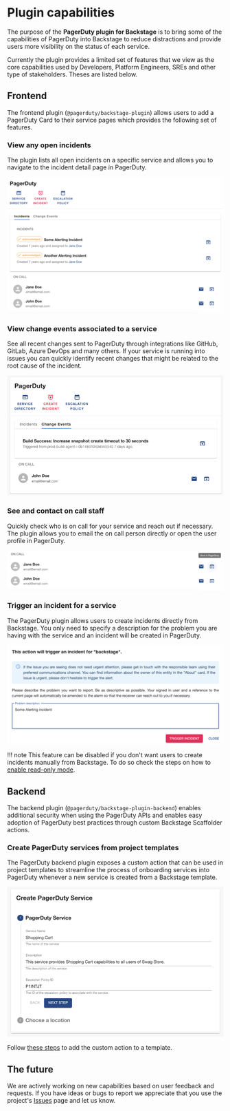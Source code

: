 # Plugin capabilities

The purpose of the **PagerDuty plugin for Backstage** is to bring some of the capabilities of PagerDuty into Backstage to reduce distractions and provide users more visibility on the status of each service.

Currently the plugin provides a limited set of features that we view as the core capabilities used by Developers, Platform Engineers, SREs and other type of stakeholders. Theses are listed below.

## Frontend

The frontend plugin (`@pagerduty/backstage-plugin`) allows users to add a PagerDuty Card to their service pages which provides the following set of features.

### View any open incidents

The plugin lists all open incidents on a specific service and allows you to navigate to the incident detail page in PagerDuty.

![view-open-incidents](images/list-incidents.png)

### View change events associated to a service

See all recent changes sent to PagerDuty through integrations like GitHub, GitLab, Azure DevOps and many others. If your service is running into issues you can quickly identify recent changes that might be related to the root cause of the incident.

![view-recent-changes](images/view-recent-changes.png)

### See and contact on call staff

Quickly check who is on call for your service and reach out if necessary. The plugin allows you to email the on call person directly or open the user profile in PagerDuty.

![view-oncall-engineers](images/view-oncall-engineers.png)

### Trigger an incident for a service

The PagerDuty plugin allows users to create incidents directly from Backstage. You only need to specify a description for the problem you are having with the service and an incident will be created in PagerDuty.

![trigger-incident](images/trigger-incident.png)

!!! note
    This feature can be disabled if you don't want users to create incidents manually from Backstage. To do so check the steps on how to [enable read-only mode](/advanced/enable-read-only-mode/).

## Backend

The backend plugin (`@pagerduty/backstage-plugin-backend`) enables additional security when using the PagerDuty APIs and enables easy adoption of PagerDuty best practices through custom Backstage Scaffolder actions.

### Create PagerDuty services from project templates

The PagerDuty backend plugin exposes a custom action that can be used in project templates to streamline the process of onboarding services into PagerDuty whenever a new service is created from a Backstage template.

![create-pagerduty-service](images/create-pagerduty-service.png)

Follow [these steps](/advanced/create-service-software-template) to add the custom action to a template.

## The future

We are actively working on new capabilities based on user feedback and requests. If you have ideas or bugs to report we appreciate that you use the project's [Issues](https://github.com/PagerDuty/backstage-plugin/issues) page and let us know.
